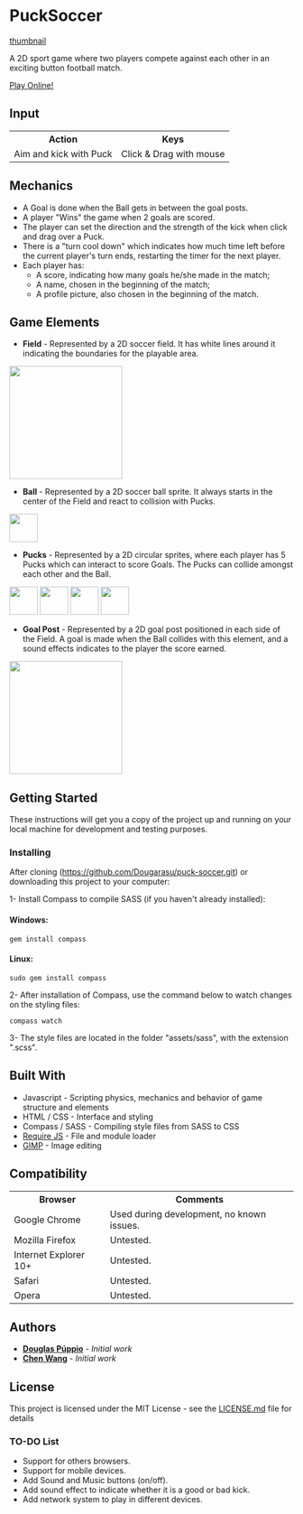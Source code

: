 
# PuckSoccer

[thumbnail](yes)

A 2D sport game where two players compete against each other in an exciting button football match.

[Play Online!](https://pucksoccergame-douglaspuppio.c9.io/)

## Input
<table>
  <tr>
    <th>Action</th><th>Keys</th>
  </tr>
  <tr>
    <td>Aim and kick with Puck</td><td>Click & Drag with mouse</td>
  </tr>
</table>

## Mechanics
* A Goal is done when the Ball gets in between the goal posts.
* A player "Wins" the game when 2 goals are scored.
* The player can set the direction and the strength of the kick when click and drag over a Puck.
* There is a "turn cool down" which indicates how much time left before the current player's turn ends, restarting the timer for the next player.
* Each player has:
  * A score, indicating how many goals he/she made in the match;
  * A name, chosen in the beginning of the match;
  * A profile picture, also chosen in the beginning of the match.

## Game Elements

* **Field** - Represented by a 2D soccer field. It has white lines around it indicating the boundaries for the playable area.

<img src="https://github.com/Dougarasu/puck-soccer/blob/master/assets/img/fields/field_bg.jpg" alt="" width="auto" height="200">

* **Ball** - Represented by a 2D soccer ball sprite. It always starts in the center of the Field and react to collision with Pucks.

<img src="https://github.com/Dougarasu/puck-soccer/blob/master/assets/img/puck_ball.png" alt="" width="50" height="50">

* **Pucks** - Represented by a 2D circular sprites, where each player has 5 Pucks which can interact to score Goals. The Pucks can collide amongst each other and the Ball.

<img src="https://github.com/Dougarasu/puck-soccer/blob/master/assets/img/profiles/brazil.png" alt="" width="50" height="50">
<img src="https://github.com/Dougarasu/puck-soccer/blob/master/assets/img/profiles/china.png" alt="" width="50" height="50">
<img src="https://github.com/Dougarasu/puck-soccer/blob/master/assets/img/profiles/poland.png" alt="" width="50" height="50">
<img src="https://github.com/Dougarasu/puck-soccer/blob/master/assets/img/profiles/usa.png" alt="" width="50" height="50">

* **Goal Post** - Represented by a 2D goal post positioned in each side of the Field. A goal is made when the Ball collides with this element, and a sound effects indicates to the player the score earned.

<img src="https://github.com/Dougarasu/puck-soccer/blob/master/assets/img/goals.png" alt="" width="auto" height="200">

## Getting Started

These instructions will get you a copy of the project up and running on your local machine for development and testing purposes.

### Installing

After cloning (https://github.com/Dougarasu/puck-soccer.git) or downloading this project to your computer:

  1- Install Compass to compile SASS (if you haven't already installed):

#### Windows:

`gem install compass`

#### Linux:

`sudo gem install compass`

  2- After installation of Compass, use the command below to watch changes on the styling files:

`compass watch`

  3- The style files are located in the folder "assets/sass", with the extension ".scss".

## Built With

* Javascript - Scripting physics, mechanics and behavior of game structure and elements
* HTML / CSS - Interface and styling
* Compass / SASS - Compiling style files from SASS to CSS
* [Require JS](http://requirejs.org/) - File and module loader
* [GIMP](https://www.gimp.org/) - Image editing

## Compatibility
<table>
  <tr>
    <th>Browser</th><th>Comments</th>
  </tr>
  <tr>
    <td>Google Chrome</td><td>Used during development, no known issues.</td>
  </tr>
  <tr>
    <td>Mozilla Firefox</td><td>Untested.</td>
  </tr>
  <tr>
    <td>Internet Explorer 10+</td><td>Untested.</td>
  </tr>
  <tr>
    <td>Safari</td><td>Untested.</td>
  </tr>
  <tr>
    <td>Opera</td><td>Untested.</td>
  </tr>
</table>

## Authors

* **[Douglas Púppio](https://github.com/Dougarasu)** - *Initial work*
* **[Chen Wang](https://github.com/w124384389)** - *Initial work*

## License

This project is licensed under the MIT License - see the [LICENSE.md](LICENSE.md) file for details

### TO-DO List
* Support for others browsers.
* Support for mobile devices.
* Add Sound and Music buttons (on/off).
* Add sound effect to indicate whether it is a good or bad kick.
* Add network system to play in different devices.
